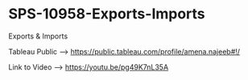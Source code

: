 # SPS-10958-Exports-Imports
Exports &amp; Imports

Tableau Public --> https://public.tableau.com/profile/amena.najeeb#!/

Link to Video --> https://youtu.be/pg49K7nL35A

